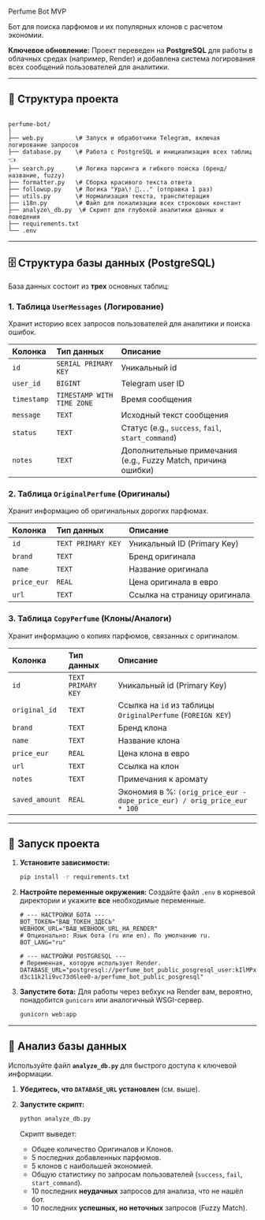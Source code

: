 Perfume Bot MVP

Бот для поиска парфюмов и их популярных клонов с расчетом экономии.

**Ключевое обновление:** Проект переведен на **PostgreSQL** для работы в облачных средах (например, Render) и добавлена система логирования всех сообщений пользователей для аналитики.

---

## 📂 Структура проекта

```

perfume-bot/
│
├── web.py         \# Запуск и обработчики Telegram, включая логирование запросов
├── database.py    \# Работа с PostgreSQL и инициализация всех таблиц 👈
├── search.py      \# Логика парсинга и гибкого поиска (бренд/название, fuzzy)
├── formatter.py   \# Сборка красивого текста ответа
├── followup.py    \# Логика "Ура\! 🎉..." (отправка 1 раз)
├── utils.py       \# Нормализация текста, транслитерация
├── i18n.py        \# Файл для локализации всех строковых констант
├── analyze\_db.py  \# Скрипт для глубокой аналитики данных и поведения
├── requirements.txt
└── .env

````

---

## 🗄️ Структура базы данных (PostgreSQL)

База данных состоит из **трех** основных таблиц:

### 1. Таблица `UserMessages` (Логирование)

Хранит историю всех запросов пользователей для аналитики и поиска ошибок.

| Колонка | Тип данных | Описание |
| :--- | :--- | :--- |
| `id` | `SERIAL PRIMARY KEY` | Уникальный id |
| `user_id` | `BIGINT` | Telegram user ID |
| `timestamp` | `TIMESTAMP WITH TIME ZONE` | Время сообщения |
| `message` | `TEXT` | Исходный текст сообщения |
| `status` | `TEXT` | Статус (e.g., `success`, `fail`, `start_command`) |
| `notes` | `TEXT` | Дополнительные примечания (e.g., Fuzzy Match, причина ошибки) |

### 2. Таблица `OriginalPerfume` (Оригиналы)

Хранит информацию об оригинальных дорогих парфюмах.

| Колонка | Тип данных | Описание |
| :--- | :--- | :--- |
| `id` | `TEXT PRIMARY KEY` | Уникальный ID (Primary Key) |
| `brand` | `TEXT` | Бренд оригинала |
| `name` | `TEXT` | Название оригинала |
| `price_eur` | `REAL` | Цена оригинала в евро |
| `url` | `TEXT` | Ссылка на страницу оригинала |

### 3. Таблица `CopyPerfume` (Клоны/Аналоги)

Хранит информацию о копиях парфюмов, связанных с оригиналом.

| Колонка | Тип данных | Описание |
| :--- | :--- | :--- |
| `id` | `TEXT PRIMARY KEY` | Уникальный id (Primary Key) |
| `original_id` | `TEXT` | Ссылка на `id` из таблицы `OriginalPerfume` (`FOREIGN KEY`) |
| `brand` | `TEXT` | Бренд клона |
| `name` | `TEXT` | Название клона |
| `price_eur` | `REAL` | Цена клона в евро |
| `url` | `TEXT` | Ссылка на клон |
| `notes` | `TEXT` | Примечания к аромату |
| `saved_amount` | `REAL` | Экономия в %: `(orig_price_eur - dupe_price_eur) / orig_price_eur * 100` |

---

## 🚀 Запуск проекта

1.  **Установите зависимости:**
    ```bash
    pip install -r requirements.txt
    ```

2.  **Настройте переменные окружения:**
    Создайте файл `.env` в корневой директории и укажите **все** необходимые переменные.

    ```
    # --- НАСТРОЙКИ БОТА ---
    BOT_TOKEN="ВАШ_ТОКЕН_ЗДЕСЬ"
    WEBHOOK_URL="ВАШ_WEBHOOK_URL_НА_RENDER"
    # Опционально: Язык бота (ru или en). По умолчанию ru.
    BOT_LANG="ru"

    # --- НАСТРОЙКИ POSTGRESQL ---
    # Переменная, которую использует Render.
    DATABASE_URL="postgresql://perfume_bot_public_posgresql_user:kIlMPx2gsC9uACxwMMk5KckZ4WaOsWit@dpg-d3c11k2li9vc73d6lee0-a/perfume_bot_public_posgresql"
    ```

3.  **Запустите бота:**
    Для работы через вебхук на Render вам, вероятно, понадобится `gunicorn` или аналогичный WSGI-сервер.

    ```bash
    gunicorn web:app
    ```

---

## 🔬 Анализ базы данных

Используйте файл **`analyze_db.py`** для быстрого доступа к ключевой информации.

1.  **Убедитесь, что `DATABASE_URL` установлен** (см. выше).
2.  **Запустите скрипт:**

    ```bash
    python analyze_db.py
    ```

    Скрипт выведет:
    * Общее количество Оригиналов и Клонов.
    * 5 последних добавленных парфюмов.
    * 5 клонов с наибольшей экономией.
    * Общую статистику по запросам пользователей (`success`, `fail`, `start_command`).
    * 10 последних **неудачных** запросов для анализа, что не нашёл бот.
    * 10 последних **успешных, но неточных** запросов (Fuzzy Match).
````
